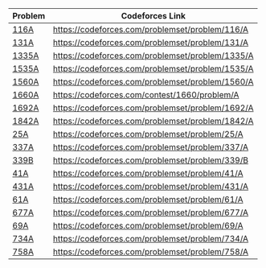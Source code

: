 Problem | Codeforces Link |
-------------|------|
[116A](116A.py) | https://codeforces.com/problemset/problem/116/A |
[131A](131A.py) | https://codeforces.com/problemset/problem/131/A |
[1335A](1335A.py) | https://codeforces.com/problemset/problem/1335/A |
[1535A](1535A.py) | https://codeforces.com/problemset/problem/1535/A |
[1560A](1560A.py) | https://codeforces.com/problemset/problem/1560/A |
[1660A](1660A.py) | https://codeforces.com/contest/1660/problem/A |
[1692A](1692A.py) | https://codeforces.com/problemset/problem/1692/A |
[1842A](1842A.py) | https://codeforces.com/problemset/problem/1842/A |
[25A](25A.py) | https://codeforces.com/problemset/problem/25/A |
[337A](337A.py) | https://codeforces.com/problemset/problem/337/A |
[339B](339B.py) | https://codeforces.com/problemset/problem/339/B |
[41A](41A.py) | https://codeforces.com/problemset/problem/41/A |
[431A](431A.py) | https://codeforces.com/problemset/problem/431/A |
[61A](61A.py) | https://codeforces.com/problemset/problem/61/A |
[677A](677A.py) | https://codeforces.com/problemset/problem/677/A |
[69A](69A.py) | https://codeforces.com/problemset/problem/69/A |
[734A](734A.py) | https://codeforces.com/problemset/problem/734/A |
[758A](758A.py) | https://codeforces.com/problemset/problem/758/A |
